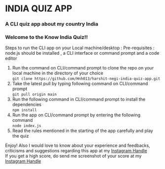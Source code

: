 # INDIA QUIZ APP
### A CLI quiz app about my country India
### Welcome to the Know India Quiz!!

Steps to run the CLI app on your Local machine/desktop : 
Pre-requisites : node.js should be installed , a CLI interface or command prompt and a code editor

1. Run the command on CLI/command prompt to clone the repo on your local machine in the directory of your choice  
     `git clone https://github.com/Hnh013/harshit-negi-india-quiz-app.git`
2. Take the latest pull by typing following command on CLI/command prompt  
     `git pull origin main`
3. Run the following command in CLI/command prompt to install the dependencies   
     `npm install`
4. Run the app on CLI/command prompt by entering the following command  
     `node index.js`
5. Read the rules mentioned in the starting of the app carefully and play the quiz  

  Enjoy!
  Also I would love to know about your experience and feedbacks, criticisms and suggestions regarding this app at my [Instagram Handle](https://www.instagram.com/hnh013/)  
  If you get a high score, do send me screenshot of your score at my [Instagram Handle](https://www.instagram.com/hnh013/)

